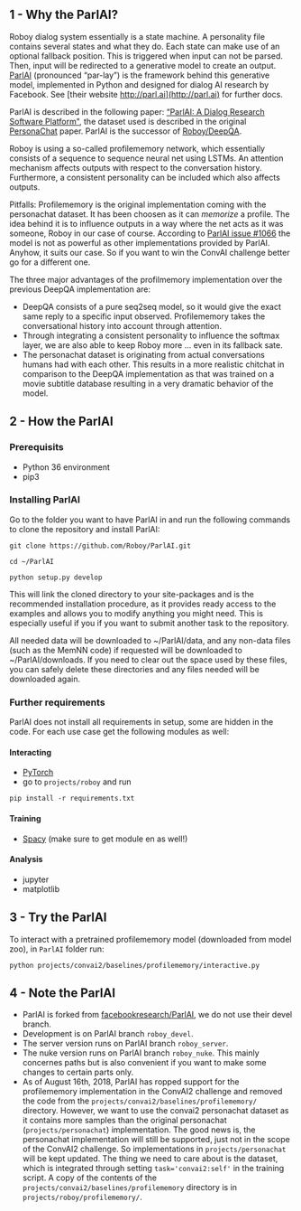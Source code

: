 ## 1 - Why the ParlAI?
Roboy dialog system essentially is a state machine. A personality file contains several states and what they do. Each state can make use of an optional fallback position. This is triggered when input can not be parsed. Then, input will be redirected to a generative model to create an output. [ParlAI](https://github.com/Roboy/ParlAI/) (pronounced “par-lay”) is the framework behind this generative model, implemented in Python and designed for dialog AI research by Facebook. See [their website http://parl.ai](http://parl.ai) for further docs.

ParlAI is described in the following paper: [“ParlAI: A Dialog Research Software Platform"](https://arxiv.org/abs/1705.06476), the dataset used is described in the original [PersonaChat](https://arxiv.org/pdf/1801.07243.pdf) paper. ParlAI is the successor of [Roboy/DeepQA](https://github.com/Roboy/DeepQA).

Roboy is using a so-called profilememory network, which essentially consists of a sequence to sequence neural net using LSTMs. An attention mechanism affects outputs with respect to the conversation history. Furthermore, a consistent personality can be included which also affects outputs. 

Pitfalls: Profilememory is the original implementation coming with the personachat dataset. It has been choosen as it can _memorize_ a profile. The idea behind it is to influence outputs in a way where the net acts as it was someone, Roboy in our case of course. According to [ParlAI issue #1066](https://github.com/facebookresearch/ParlAI/issues/1066) the model is not as powerful as other implementations provided by ParlAI. Anyhow, it suits our case. So if you want to win the ConvAI challenge better go for a different one. 


The three major advantages of the profilmemory implementation over the previous DeepQA implementation are:

- DeepQA consists of a pure seq2seq model, so it would give the exact same reply to a specific input observed. Profilememory takes the conversational history into account through attention.
- Through integrating a consistent personality to influence the softmax layer, we are also able to keep Roboy more ... even in its fallback sate. 
- The personachat dataset is originating from actual conversations humans had with each other. This results in a more realistic chitchat in comparison to the DeepQA implementation as that was trained on a movie subtitle database resulting in a very dramatic behavior of the model. 



## 2 - How the ParlAI
### Prerequisits
- Python 36 environment
- pip3

### Installing ParlAI
Go to the folder you want to have ParlAI in and run the following commands to clone the repository and install ParlAI:
```
git clone https://github.com/Roboy/ParlAI.git
```
```
cd ~/ParlAI
```
```
python setup.py develop
```
This will link the cloned directory to your site-packages and is the recommended installation procedure, as it provides ready access to the examples and allows you to modify anything you might need. This is especially useful if you if you want to submit another task to the repository.

All needed data will be downloaded to ~/ParlAI/data, and any non-data files (such as the MemNN code) if requested will be downloaded to ~/ParlAI/downloads. If you need to clear out the space used by these files, you can safely delete these directories and any files needed will be downloaded again. 

### Further requirements
ParlAI does not install all requirements in setup, some are hidden in the code. For each use case get the following modules as well:

#### Interacting
- [PyTorch](http://pytorch.org/)
- go to `projects/roboy` and run
```
pip install -r requirements.txt
```

#### Training
- [Spacy](https://spacy.io/usage/) (make sure to get module en as well!) 

#### Analysis
- jupyter
- matplotlib

## 3 - Try the ParlAI

To interact with a pretrained profilememory model (downloaded from model zoo), in `ParlAI` folder run:
```
python projects/convai2/baselines/profilememory/interactive.py 
```

## 4 - Note the ParlAI
- ParlAI is forked from [facebookresearch/ParlAI](https://github.com/facebookresearch/ParlAI), we do not use their devel branch. 
- Development is on ParlAI branch `roboy_devel`.
- The server version runs on ParlAI branch `roboy_server`. 
- The nuke version runs on ParlAI branch `roboy_nuke`. 
    This mainly concernes paths but is also convenient if you want to make some changes to certain parts only. 
- As of August 16th, 2018, ParlAI has ropped support for the profilememory implementation in the ConvAI2 challenge and removed the code from the `projects/convai2/baselines/profilememory/` directory. However, we want to use the convai2 personachat dataset as it contains more samples than the original personachat (`projects/personachat`) implementation. The good news is, the personachat implementation will still be supported, just not in the scope of the ConvAI2 challenge. So implementations in `projects/personachat` will be kept updated. The thing we need to care about is the dataset, which is integrated through setting `task='convai2:self'` in the training script. A copy of the contents of the `projects/convai2/baselines/profilememory` directory is in `projects/roboy/profilememory/`. 


